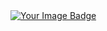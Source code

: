 

<!--
**suhuf/suhuf** is a ✨ _special_ ✨ repository because its `README.md` (this file) appears on your GitHub profile.

Here are some ideas to get you started:

- 🔭 I’m currently working on ...
- 🌱 I’m currently learning ...
- 👯 I’m looking to collaborate on ...
- 🤔 I’m looking for help with ...
- 💬 Ask me about ...
- 📫 How to reach me: ...
- 😄 Pronouns: ...
- ⚡ Fun fact: ...
-->

<a href="https://tryhackme.com/p/suhuf">
  <img src="https://tryhackme-badges.s3.amazonaws.com/suhuf.png?v3" alt="Your Image Badge" />
</a>

